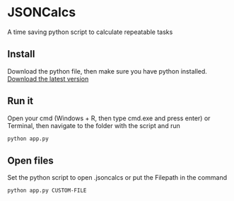 # JSONCalcs
A time saving python script to calculate repeatable tasks

## Install
Download the python file, then make sure you have python installed. [Download the latest version](https://www.python.org/downloads/)

## Run it
Open your cmd (Windows + R, then type cmd.exe and press enter) or Terminal, then navigate to the folder with the script and run

```bash
python app.py
```

## Open files
Set the python script to open .jsoncalcs or put the Filepath in the command

```bash
python app.py CUSTOM-FILE
```
